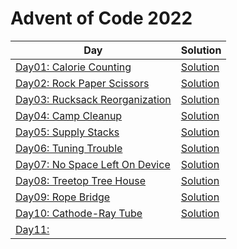 # Advent of Code 2022

| Day                                                          | Solution                      |      
| ------------------------------------------------------------ | ----------------------------- |
| [Day01: Calorie Counting](https://adventofcode.com/2022/day/1) | [Solution](./Day01/Program.cs) |
| [Day02: Rock Paper Scissors](https://adventofcode.com/2022/day/2) | [Solution](./Day02/Program.cs) |
| [Day03: Rucksack Reorganization](https://adventofcode.com/2022/day/3) | [Solution](./Day03/Program.cs) |
| [Day04: Camp Cleanup](https://adventofcode.com/2022/day/4) | [Solution](./Day04/Program.cs) |
| [Day05: Supply Stacks](https://adventofcode.com/2022/day/5) | [Solution](./Day05/Program.cs) |
| [Day06: Tuning Trouble](https://adventofcode.com/2022/day/6) | [Solution](./Day06/Program.cs) |
| [Day07: No Space Left On Device](https://adventofcode.com/2022/day/7) | [Solution](./Day07/Program.cs) |
| [Day08: Treetop Tree House](https://adventofcode.com/2022/day/8) | [Solution](./Day08/Program.cs) |
| [Day09: Rope Bridge](https://adventofcode.com/2022/day/9) | [Solution](./Day09/Program.cs) |
| [Day10: Cathode-Ray Tube](https://adventofcode.com/2022/day/10) | [Solution](./Day10/Program.cs) |
| [Day11:](https://adventofcode.com/2022/day/11) |  |
